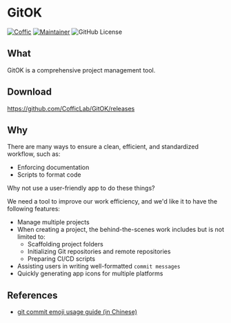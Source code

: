 # GitOK

[![Coffic](https://img.shields.io/badge/Coffic-green)](https://coffic.cn)
[![Maintainer](https://img.shields.io/badge/Maintainer-blue)](https://github.com/nookery)
![GitHub License](https://img.shields.io/github/license/cofficlab/gitok)

## What

GitOK is a comprehensive project management tool.

## Download

<https://github.com/CofficLab/GitOK/releases>

## Why

There are many ways to ensure a clean, efficient, and standardized workflow, such as:

- Enforcing documentation
- Scripts to format code

Why not use a user-friendly app to do these things?

We need a tool to improve our work efficiency, and we'd like it to have the following features:

- Manage multiple projects
- When creating a project, the behind-the-scenes work includes but is not limited to:
  - Scaffolding project folders
  - Initializing Git repositories and remote repositories
  - Preparing CI/CD scripts
- Assisting users in writing well-formatted `commit messages`
- Quickly generating app icons for multiple platforms

## References

- [git commit emoji usage guide (in Chinese)](https://github.com/liuchengxu/git-commit-emoji-cn)
